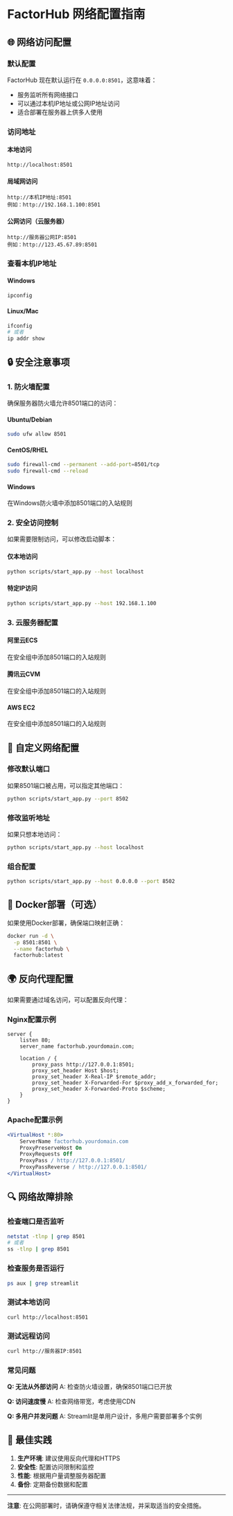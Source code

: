 # FactorHub 网络配置指南

## 🌐 网络访问配置

### 默认配置

FactorHub 现在默认运行在 `0.0.0.0:8501`，这意味着：
- 服务监听所有网络接口
- 可以通过本机IP地址或公网IP地址访问
- 适合部署在服务器上供多人使用

### 访问地址

#### 本地访问
```
http://localhost:8501
```

#### 局域网访问
```
http://本机IP地址:8501
例如：http://192.168.1.100:8501
```

#### 公网访问（云服务器）
```
http://服务器公网IP:8501
例如：http://123.45.67.89:8501
```

### 查看本机IP地址

#### Windows
```cmd
ipconfig
```

#### Linux/Mac
```bash
ifconfig
# 或者
ip addr show
```

## 🔒 安全注意事项

### 1. 防火墙配置

确保服务器防火墙允许8501端口的访问：

#### Ubuntu/Debian
```bash
sudo ufw allow 8501
```

#### CentOS/RHEL
```bash
sudo firewall-cmd --permanent --add-port=8501/tcp
sudo firewall-cmd --reload
```

#### Windows
在Windows防火墙中添加8501端口的入站规则

### 2. 安全访问控制

如果需要限制访问，可以修改启动脚本：

#### 仅本地访问
```bash
python scripts/start_app.py --host localhost
```

#### 特定IP访问
```bash
python scripts/start_app.py --host 192.168.1.100
```

### 3. 云服务器配置

#### 阿里云ECS
在安全组中添加8501端口的入站规则

#### 腾讯云CVM
在安全组中添加8501端口的入站规则

#### AWS EC2
在安全组中添加8501端口的入站规则

## 🔧 自定义网络配置

### 修改默认端口

如果8501端口被占用，可以指定其他端口：

```bash
python scripts/start_app.py --port 8502
```

### 修改监听地址

如果只想本地访问：

```bash
python scripts/start_app.py --host localhost
```

### 组合配置

```bash
python scripts/start_app.py --host 0.0.0.0 --port 8502
```

## 🐳 Docker部署（可选）

如果使用Docker部署，确保端口映射正确：

```bash
docker run -d \
  -p 8501:8501 \
  --name factorhub \
  factorhub:latest
```

## 🌍 反向代理配置

如果需要通过域名访问，可以配置反向代理：

### Nginx配置示例
```nginx
server {
    listen 80;
    server_name factorhub.yourdomain.com;

    location / {
        proxy_pass http://127.0.0.1:8501;
        proxy_set_header Host $host;
        proxy_set_header X-Real-IP $remote_addr;
        proxy_set_header X-Forwarded-For $proxy_add_x_forwarded_for;
        proxy_set_header X-Forwarded-Proto $scheme;
    }
}
```

### Apache配置示例
```apache
<VirtualHost *:80>
    ServerName factorhub.yourdomain.com
    ProxyPreserveHost On
    ProxyRequests Off
    ProxyPass / http://127.0.0.1:8501/
    ProxyPassReverse / http://127.0.0.1:8501/
</VirtualHost>
```

## 🔍 网络故障排除

### 检查端口是否监听
```bash
netstat -tlnp | grep 8501
# 或者
ss -tlnp | grep 8501
```

### 检查服务是否运行
```bash
ps aux | grep streamlit
```

### 测试本地访问
```bash
curl http://localhost:8501
```

### 测试远程访问
```bash
curl http://服务器IP:8501
```

### 常见问题

**Q: 无法从外部访问**
A: 检查防火墙设置，确保8501端口已开放

**Q: 访问速度慢**
A: 检查网络带宽，考虑使用CDN

**Q: 多用户并发问题**
A: Streamlit是单用户设计，多用户需要部署多个实例

## 📝 最佳实践

1. **生产环境**: 建议使用反向代理和HTTPS
2. **安全性**: 配置访问限制和监控
3. **性能**: 根据用户量调整服务器配置
4. **备份**: 定期备份数据和配置

---

**注意**: 在公网部署时，请确保遵守相关法律法规，并采取适当的安全措施。